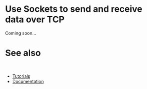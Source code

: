 # Use Sockets to send and receive data over TCP

Coming soon...

# See also
​
* [Tutorials](/docs/documentation/guides/Overview/Tutorials)
* [Documentation](/docs/documentation)

[//]: # (https://learn.microsoft.com/en-us/dotnet/fundamentals/networking/sockets/socket-services)
